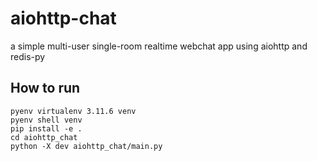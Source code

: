 # aiohttp-chat

a simple multi-user single-room realtime webchat app using aiohttp and redis-py

## How to run
```
pyenv virtualenv 3.11.6 venv
pyenv shell venv
pip install -e .
cd aiohttp_chat
python -X dev aiohttp_chat/main.py
```